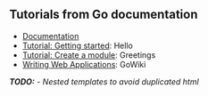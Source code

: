 ## Tutorials from Go documentation

- [Documentation](https://golang.org/doc/)
- [Tutorial: Getting started](https://golang.org/doc/tutorial/getting-started.html): Hello
- [Tutorial: Create a module](https://golang.org/doc/tutorial/create-module.html): Greetings
- [Writing Web Applications](https://golang.org/doc/articles/wiki/): GoWiki

***TODO:***
*- Nested templates to avoid duplicated html*